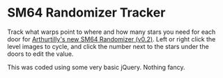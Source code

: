 # SM64 Randomizer Tracker

Track what warps point to where and how many stars you need for each door for [Arthurtilly's new SM64 Randomizer (v0.2)](https://www.youtube.com/channel/UCZlx3kACdwXH1G58ffzn7_g). Left or right click the level images to cycle, and click the number next to the stars under the doors to edit the value. 

This was coded using some very basic jQuery. Nothing fancy. 
